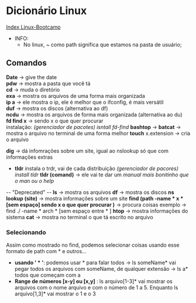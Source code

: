 # Dicionário Linux
[Index Linux-Bootcamp](../../Index%20Linux-Bootcamp.md)

* INFO:
	* No linux, ~ como path significa que estamos na pasta de usuário;

## Comandos

**Date** → give the date  
**pdw** → mostra a pasta que você tá  
**cd** → muda o diretório  
**exa** → mostra os arquivos de uma forma mais organizada  
**ip a**  → ele mostra o ip, ele é melhor que o ifconfig, é mais versátil  
**duf** → mostra os discos (alternativa ao df)  
**ncdu** → mostra os arquivos de forma mais organizada (alternativa ao du)  
**fd find x**  → sendo x o que quer procurar  
	instalação: *(gerenciador de pacotes) isntall fd-find*
**bashtop** →
**batcat** → mostra o arquivo no terminal de uma forma melhor
**touch** x.extension → cria o arquivo

**dig** → dá infomrações sobre um site, igual ao nslookup só que com informações extras


* **tldr**
	instala o trdr, vai de cada distribuição *(gerenciador de pacores) install tldr*
	**tldr (comand)** → ele vai te dar um *manual mais bonitinho que o man ou o help*

-- "Deprecated" --
**ls** → mostra os arquivos
**df** → mostra os discos
**ns lookup (site)** → mostra informações sobre um site
**find (path -name * x * [sem espaço] sendo x o que quer procurar  )**  → procura coisas
	exemplo → find ./ -name * arch * [sem espaço entre * ]
**htop** → mostra informações do sistema
**cat** → mostra no terminal o que tá escrito no arquivo

### Selecionando

Assim como mostrado no find, podemos selecionar coisas usando esse formato de path com * e outros...

* **usando ' * '**:  podemos usar * para falar todos → ls someName* vai pegar todos os arquivos com someName, de qualquer extensão → ls a* todos que começam com a
* **Range de números [x-y] ou [x,y]** : ls arquivo[1-3]* vai mostrar os arquivos com o nome arquivo e com o número de 1 a 5. Enquanto ls arquivo[1,3]* vai mostrar o 1 e o 3